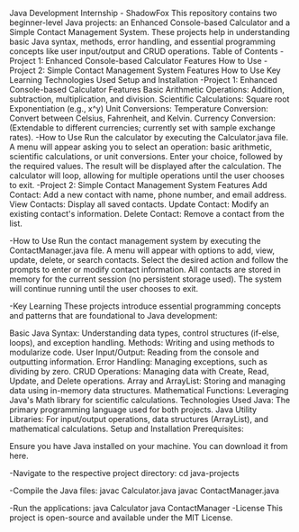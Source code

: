 Java Development Internship - ShadowFox
This repository contains two beginner-level Java projects: an Enhanced Console-based Calculator and a Simple Contact Management System. These projects help in understanding basic Java syntax, methods, error handling, and essential programming concepts like user input/output and CRUD operations.
Table of Contents
-Project 1: Enhanced Console-based Calculator
Features
How to Use
-Project 2: Simple Contact Management System
Features
How to Use
Key Learning
Technologies Used
Setup and Installation
-Project 1: Enhanced Console-based Calculator
Features
Basic Arithmetic Operations: Addition, subtraction, multiplication, and division.
Scientific Calculations:
Square root
Exponentiation (e.g., x^y)
Unit Conversions:
Temperature Conversion: Convert between Celsius, Fahrenheit, and Kelvin.
Currency Conversion: (Extendable to different currencies; currently set with sample exchange rates).
-How to Use
Run the calculator by executing the Calculator.java file.
A menu will appear asking you to select an operation: basic arithmetic, scientific calculations, or unit conversions.
Enter your choice, followed by the required values. The result will be displayed after the calculation.
The calculator will loop, allowing for multiple operations until the user chooses to exit.
-Project 2: Simple Contact Management System
Features
Add Contact: Add a new contact with name, phone number, and email address.
View Contacts: Display all saved contacts.
Update Contact: Modify an existing contact's information.
Delete Contact: Remove a contact from the list.

-How to Use
Run the contact management system by executing the ContactManager.java file.
A menu will appear with options to add, view, update, delete, or search contacts.
Select the desired action and follow the prompts to enter or modify contact information.
All contacts are stored in memory for the current session (no persistent storage used).
The system will continue running until the user chooses to exit.

-Key Learning
These projects introduce essential programming concepts and patterns that are foundational to Java development:

Basic Java Syntax: Understanding data types, control structures (if-else, loops), and exception handling.
Methods: Writing and using methods to modularize code.
User Input/Output: Reading from the console and outputting information.
Error Handling: Managing exceptions, such as dividing by zero.
CRUD Operations: Managing data with Create, Read, Update, and Delete operations.
Array and ArrayList: Storing and managing data using in-memory data structures.
Mathematical Functions: Leveraging Java's Math library for scientific calculations.
Technologies Used
Java: The primary programming language used for both projects.
Java Utility Libraries: For input/output operations, data structures (ArrayList), and mathematical calculations.
Setup and Installation
Prerequisites:

Ensure you have Java installed on your machine. You can download it from here.

-Navigate to the respective project directory:
cd java-projects

-Compile the Java files:
javac Calculator.java
javac ContactManager.java

-Run the applications:
java Calculator
java ContactManager
-License
This project is open-source and available under the MIT License.






